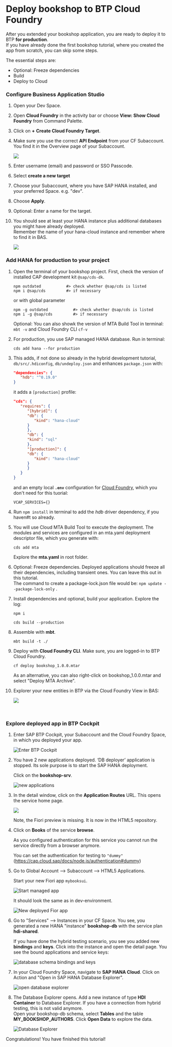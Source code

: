 # Deploy bookshop to BTP Cloud Foundry 


After you extended your bookshop application, you are ready to deploy it to BTP **for production**. <br>
If you have already done the first bookshop tutorial, where you created the app from scratch, you can skip some steps.

The essential steps are:

- Optional: Freeze dependencies
- Build
- Deploy to Cloud 


### Configure Business Application Studio

1. Open your Dev Space.

2. Open **Cloud Foundry** in the activity bar or choose **View: Show Cloud Foundry** from Command Palette.

3. Click on **+** **Create Cloud Foundry Target**. 

4. Make sure you use the correct **API Endpoint** from your CF Subaccount. You find it in the Overview page of your Subaccount.

   ![](images/0_cf_login_1.png)

5. Enter username (email) and password or SSO Passcode.

6. Select **create a new target**

7. Choose your Subaccount, where you have SAP HANA installed, and your preferred Space. e.g. "dev".

8. Choose **Apply**.

9. Optional: Enter a name for the target.

10. You should see at least your HANA instance plus additional databases you might have already deployed. <BR>
    Remember the name of your hana-cloud instance and remember where to find it in BAS.

    ![](images/0_cf_login_2.png)


### Add HANA for production to your project

1. Open the terminal of your bookshop project. 
   First, check the version of installed CAP development kit `@sap/cds-dk`.

   ```Shell
   npm outdated           #> check whether @sap/cds is listed
   npm i @sap/cds         #> if necessary
   ```

   or with global parameter

   ```Shell
   npm -g outdated           #> check whether @sap/cds is listed
   npm i -g @sap/cds         #> if necessary
   ```

   Optional: You can also showk the version of MTA Build Tool in terminal: `mbt -v` and Cloud Foundry CLI `cf-v` 

2. For production, you use SAP managed HANA database. Run in terminal:

    ```shell
    cds add hana --for production
    ```


3. This adds, if not done so already in the hybrid development tutorial, `db/src/.hdiconfig`, `db/undeploy.json` and enhances `package.json` with:
    
   ```json
   "dependencies": {
      "hdb": "^0.19.0"
   }
   ```
    
   it adds a `[production]` profile:

   ```json
   "cds": {
      "requires": {
         "[hybrid]": {
         "db": {
            "kind": "hana-cloud"
         }
         },
         "db": {
         "kind": "sql"
         },
         "[production]": {
         "db": {
            "kind": "hana-cloud"
         }
         }
      }
   }

   ```

   and an empty local **`.env`** configuration for [Cloud Foundry](https://sap.github.io/cloud-sdk/docs/js/guides/bas#case-2-connection-to-cloud-systems), which you don't need for this tuorial:

   ```Shell
   VCAP_SERVICES={}
   ```

4. Run `npm install` in terminal to add the *hdb* driver dependency, if you haven#t so already.

5. You will use Cloud MTA Build Tool to execute the deployment. 
   The modules and services are configured in an mta.yaml deployment descriptor file, which you generate with:

   ```Shell
   cds add mta
   ```
   
   Explore the **mta.yaml** in root folder.


6. Optional: Freeze dependencies. Deployed applications should freeze all their dependencies, including transient ones. 
   You can leave this out in this tutorial.  
   The command to create a package-lock.json file would be: `npm update --package-lock-only` .

7. Install dependencies and optional, build your application. Explore the log:

   ```Shell
   npm i
   ```
   
   ```Shell
   cds build --production
   ```

8. Assemble with **mbt**.

   ```Shell
   mbt build -t ./
   ```

   
9. Deploy with **Cloud Foundry CLI**. Make sure, you are logged-in to BTP Cloud Foundry.

   ```Shell
   cf deploy bookshop_1.0.0.mtar
   ```

   As an alternative, you can also right-click on bookshop_1.0.0.mtar and select "Deploy MTA Archive".
   
10. Explorer your new entities in BTP via the Cloud Foundry View in BAS:

    ![](images/deploy/5_prod_1_cfbas.png)

<br>

### Explore deployed app in BTP Cockpit

1. Enter SAP BTP Cockpit, your Subaccount and the Cloud Foundry Space, in which you deployed your app. <br>

   ![Enter BTP Cockpit](images/deploy/5_prod_2_cockpit.png)

2. You have 2 new applications deployed. ‘DB deployer’ application is stopped. Its sole purpose is to start the SAP HANA deployment.

   Click on the **bookshop-srv**. 

   ![new applications](images/deploy/5_prod_3_aps.png)

3. In the detail window, click on the **Application Routes** URL. This opens the service home page. 

   ![](images/deploy/5_prod_4_srv.png)

   Note, the Fiori preview is missing. It is now in the HTML5 repository.


4. Click on **Books** of the service **browse**. 

   As you configured authentication for this service you cannot run the service directly from a browser anymore.  

   You can set the authentication for testing to `"dummy"` (https://cap.cloud.sap/docs/node.js/authentication#dummy)

5. Go to Global Account --> Subaccount --> HTML5 Applications.

   Start your new Fiori app `mybooksui`. 
   
   ![Start managed app](images/deploy/3_2_prod_8_managedapp.png)

   It should look the same as in dev-environment.

   ![New deployed Fior app](images/deploy/3_2_prod_9_fioriapp.png)
   

5. Go to "Services" --> Instances in your CF Space. You see, you generated a new HANA "instance" **bookshop-db** with the service plan **hdi-shared**. 

   If you have done the hybrid testing scenario, you see you added new **bindings** and **keys**.
   Click into the instance and open the detail page. You see the bound applications and service keys:

   ![database schema bindings and keys](images/deploy/5_prod_5_instance.png)

6. In your Cloud Foundry Space, navigate to **SAP HANA Cloud**. Click on Action and "Open in SAP HANA Database Explorer". 

   ![open database explorer](images/deploy/5_prod_6_actions.png)

7. The Database Explorer opens. Add a new instance of type **HDI Container** to Database Explorer. 
   If you have a connection from hybrid testing, this is not valid anymore. <br>
   Open your bookshop-db schema, select **Tables** and the table **MY_BOOKSHOP_AUTHORS**. Click **Open Data** to explore the data.

   ![Database Explorer](images/deploy/5_prod_7_dbexplorer.png)


Congratulations! You have finished this tutorial!
